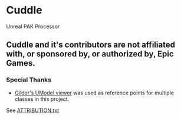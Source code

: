 # Cuddle

Unreal PAK Processor

## Cuddle and it's contributors are not affiliated with, or sponsored by, or authorized by, Epic Games.
 

### Special Thanks

- [Gildor's UModel viewer](https://github.com/gildor2/UEViewer/) was used as reference points for multiple classes in this project. 

See [ATTRIBUTION.txt](ATTRIBUTION.txt)
